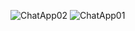 ![ChatApp02](https://github.com/josephgithub23/Chartcord/assets/125037114/5c297334-d9c8-45d6-8bcc-6a16b832fbab)
![ChatApp01](https://github.com/josephgithub23/Chartcord/assets/125037114/6c3e536c-45a1-486d-aec6-f5db99f44b15)
